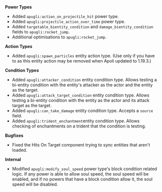 **Power Types**
- Added `apugli:action_on_projectile_hit` power type.
- Added `apugli:projectile_action_over_time` power type.
- Added `targetable_bientity_condition` and `damage_bientity_condition` fields to `apugli:rocket_jump`.
- Additional optimisations to `apugli:rocket_jump`.

**Action Types**
- Added `apugli:spawn_particles` entity action type. (Use only if you have to as this entity action may be removed when Apoli updated to 1.19.3.)

**Condition Types**
- Added `apugli:attacker_condition` entity condition type. Allows testing a bi-entity condition with the entity's attacker as the actor and the entity as the target.
- Added `apugli:attack_target_condition` entity condition type. Allows testing a bi-entity condition with the entity as the actor and its attack target as the target.
- Added `apugli:can_take_damage` entity condition type. Accepts a `source` field.
- Added `apugli:trident_enchantment`entity condition type. Allows checking of enchantments on a trident that the condition is testing.

**Bugfixes**
- Fixed the Hits On Target component trying to sync entities that aren't loaded.

**Internal**
- Modified `apugli:modify_soul_speed` power type's block condition related logic. If any power is able to allow soul speed, the soul speed will be enabled, and if no powers that have a block condition allow it, the soul speed will be disabled.